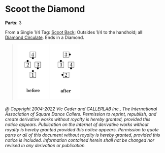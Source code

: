 
# Scoot the Diamond
**Parts:** 3

From a Single 1/4 Tag:
[Scoot Back](../ms/scoot_back.md);
Outsides 1/4 to the handhold;
all [Diamond Circulate](../plus/diamond_circulate.md).
Ends in a Diamond.

> 
> ![alt](scoot_the_diamond-1.png)
> ![alt](scoot_the_diamond-2.png)
> 

###### @ Copyright 2004-2022 Vic Ceder and CALLERLAB Inc., The International Association of Square Dance Callers. Permission to reprint, republish, and create derivative works without royalty is hereby granted, provided this notice appears. Publication on the Internet of derivative works without royalty is hereby granted provided this notice appears. Permission to quote parts or all of this document without royalty is hereby granted, provided this notice is included. Information contained herein shall not be changed nor revised in any derivation or publication.
